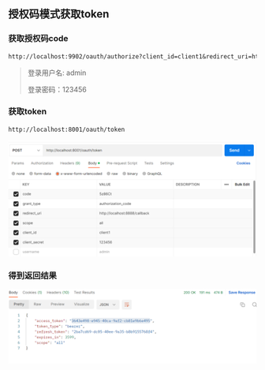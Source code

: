 ## 授权码模式获取token

### 获取授权码code
```markdown
http://localhost:9902/oauth/authorize?client_id=client1&redirect_uri=http://localhost:8888/callback&response_type=code&scope=all
```
> 登录用户名: admin
> 
> 登录密码：123456

### 获取token
```markdown
http://localhost:8001/oauth/token
```
![img.png](img.png)

### 得到返回结果
![img_1.png](img_1.png)